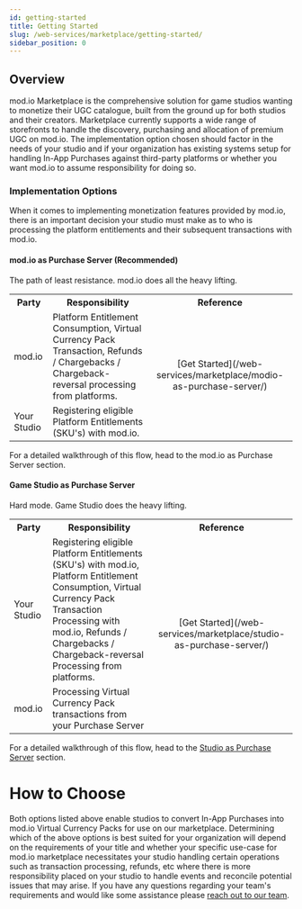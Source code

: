 ```yaml
---
id: getting-started
title: Getting Started
slug: /web-services/marketplace/getting-started/
sidebar_position: 0
---
```


## Overview

mod.io Marketplace is the comprehensive solution for game studios wanting to monetize their UGC catalogue, built from the ground up for both studios and their creators. Marketplace currently supports a wide range of storefronts to handle the discovery, purchasing and allocation of premium UGC on mod.io. The implementation option chosen should factor in the needs of your studio and if your organization has existing systems setup for handling In-App Purchases against third-party platforms or whether you want mod.io to assume responsibility for doing so.

### Implementation Options

When it comes to implementing monetization features provided by mod.io, there is an important decision your studio must make as to who is processing the platform entitlements and their subsequent transactions with mod.io.

#### mod.io as Purchase Server (Recommended)

The path of least resistance. mod.io does all the heavy lifting.

<table>
  <tr>
    <th>Party</th>
    <th>Responsibility</th>
    <th>Reference</th>
  </tr>
  <tr>
    <td>mod.io</td>
    <td>Platform Entitlement Consumption, Virtual Currency Pack Transaction, Refunds / Chargebacks / Chargeback-reversal processing from platforms.</td>
    <td rowspan="2" align="center">[Get Started](/web-services/marketplace/modio-as-purchase-server/)</td>
  </tr>
  <tr>
    <td>Your Studio</td>
    <td>Registering eligible Platform Entitlements (SKU's) with mod.io.</td>
  </tr>
</table>

For a detailed walkthrough of this flow, head to the mod.io as Purchase Server section.

#### Game Studio as Purchase Server

Hard mode. Game Studio does the heavy lifting.

<table>
  <tr>
    <th>Party</th>
    <th>Responsibility</th>
    <th>Reference</th>
  </tr>
  <tr>
    <td>Your Studio</td>
    <td>Registering eligible Platform Entitlements (SKU's) with mod.io, Platform Entitlement Consumption,  Virtual Currency Pack Transaction Processing with mod.io,  Refunds / Chargebacks / Chargeback-reversal Processing from platforms.</td>
    <td rowspan="2" align="center">[Get Started](/web-services/marketplace/studio-as-purchase-server/)</td>
  </tr>
  <tr>
    <td>mod.io</td>
    <td>Processing Virtual Currency Pack transactions from your Purchase Server</td>
  </tr>
</table>

For a detailed walkthrough of this flow, head to the [Studio as Purchase Server](/web-services/marketplace/studio-as-purchase-server/) section.

# How to Choose

Both options listed above enable studios to convert In-App Purchases into mod.io Virtual Currency Packs for use on our marketplace. Determining which of the above options is best suited for your organization will depend on the requirements of your title and whether your specific use-case for mod.io marketplace necessitates your studio handling certain operations such as transaction processing, refunds, etc where there is more responsibility placed on your studio to handle events and reconcile potential issues that may arise. If you have any questions regarding your team's requirements and would like some assistance please [reach out to our team](mailto:developers@mod.io?subject=Monetization%20Support).